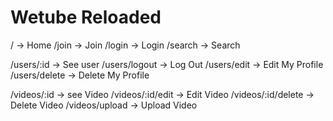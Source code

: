 # Wetube Reloaded

/ -> Home
/join -> Join
/login -> Login
/search -> Search

/users/:id -> See user
/users/logout -> Log Out
/users/edit -> Edit My Profile
/users/delete -> Delete My Profile

/videos/:id -> see Video
/videos/:id/edit -> Edit Video
/videos/:id/delete -> Delete Video
/videos/upload -> Upload Video
